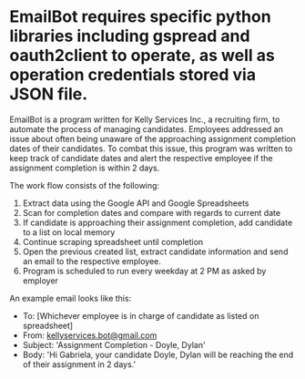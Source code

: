 # EmailBot requires specific python libraries including gspread and oauth2client to operate, as well as operation credentials stored via JSON file.

EmailBot is a program written for Kelly Services Inc., a recruiting firm, to automate the process of managing candidates. Employees addressed an issue about often being unaware of the approaching assignment completion dates of their candidates. To combat this issue, this program was written to keep track of candidate dates and alert the respective employee if the assignment completion is within 2 days. 

The work flow consists of the following:

1) Extract data using the Google API and Google Spreadsheets
2) Scan for completion dates and compare with regards to current date 
3) If candidate is approaching their assignment completion, add candidate to a list on local memory
4) Continue scraping spreadsheet until completion
5) Open the previous created list, extract candidate information and send an email to the respective employee.
6) Program is scheduled to run every weekday at 2 PM as asked by employer

An example email looks like this: 
- To: [Whichever employee is in charge of candidate as listed on spreadsheet]
- From: kellyservices.bot@gmail.com
- Subject: 'Assignment Completion - Doyle, Dylan'
- Body: 'Hi Gabriela, your candidate Doyle, Dylan will be reaching the end of their assignment in 2 days.'
